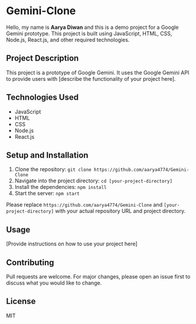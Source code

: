 # Gemini-Clone

Hello, my name is **Aarya Diwan** and this is a demo project for a Google Gemini prototype. This project is built using JavaScript, HTML, CSS, Node.js, React.js, and other required technologies.

## Project Description

This project is a prototype of Google Gemini. It uses the Google Gemini API to provide users with [describe the functionality of your project here].

## Technologies Used

- JavaScript
- HTML
- CSS
- Node.js
- React.js

## Setup and Installation

1. Clone the repository: `git clone https://github.com/aarya4774/Gemini-Clone`
2. Navigate into the project directory: `cd [your-project-directory]`
3. Install the dependencies: `npm install`
4. Start the server: `npm start`

Please replace `https://github.com/aarya4774/Gemini-Clone` and `[your-project-directory]` with your actual repository URL and project directory.

## Usage

[Provide instructions on how to use your project here]

## Contributing

Pull requests are welcome. For major changes, please open an issue first to discuss what you would like to change.

## License

MIT
